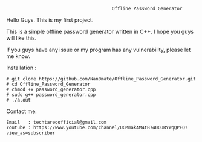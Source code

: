
                                           Offline Password Generator

Hello Guys. This is my first project. 

This is a simple offline password generator written in C++. I hope you guys will like this. 

If you guys have any issue or my program has any vulnerability, please let me know. 

Installation : 

    # git clone https://github.com/Nan0mate/Offline_Password_Generator.git
    # cd Offline_Password_Generator
    # chmod +x password_generator.cpp
    # sudo g++ password_generator.cpp
    # ./a.out


Contact me: 
    
    Email   : techtareqofficial@gmail.com
    Youtube : https://www.youtube.com/channel/UCMmakAM4tB740OURYWqQPEQ?view_as=subscriber  
